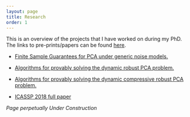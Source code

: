 ```yaml
---
layout: page
title: Research
order: 1
---
```



This is an overview of the projects that I have worked on during my PhD. The links to pre-prints/papers can be found [here](/publications/). 

* [Finite Sample Guarantees for PCA under generic noise models.](PCALimits.html)

* [Algorithms for provably solving the dynamic robust PCA problem.](DynRPCA.html)

* [Algorithms for provably solving the dynamic compressive robust PCA problem.](CompDynRPCA.html)

* [ICASSP 2018 full paper](/MERoPFull.pdf)


*Page perpetually Under Construction*



